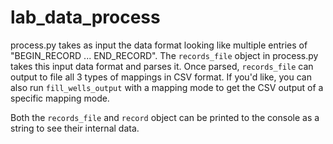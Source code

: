 # lab_data_process
process.py takes as input the data format looking like multiple entries of "BEGIN_RECORD ... END_RECORD". 
The `records_file` object in process.py takes this input data format and parses it. Once parsed, `records_file` can output to file all 3 types of mappings in CSV format. If you'd like, you can also run `fill_wells_output` with a mapping mode to get the CSV output of a specific mapping mode.

Both the `records_file` and `record` object can be printed to the console as a string to see their internal data.

